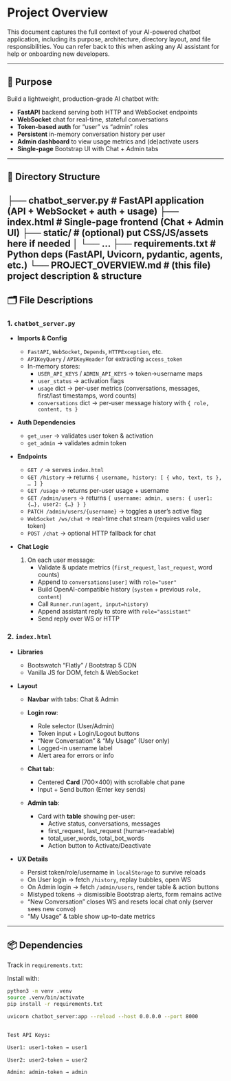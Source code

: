 # Project Overview

This document captures the full context of your AI-powered chatbot application, including its purpose, architecture, directory layout, and file responsibilities. You can refer back to this when asking any AI assistant for help or onboarding new developers.

---

## 🚀 Purpose

Build a lightweight, production-grade AI chatbot with:

- **FastAPI** backend serving both HTTP and WebSocket endpoints  
- **WebSocket** chat for real-time, stateful conversations  
- **Token-based auth** for “user” vs “admin” roles  
- **Persistent** in-memory conversation history per user  
- **Admin dashboard** to view usage metrics and (de)activate users  
- **Single-page** Bootstrap UI with Chat + Admin tabs  

---

## 📁 Directory Structure

├── chatbot_server.py # FastAPI application (API + WebSocket + auth + usage)
├── index.html # Single-page frontend (Chat + Admin UI)
├── static/ # (optional) put CSS/JS/assets here if needed
│ └── ...
├── requirements.txt # Python deps (FastAPI, Uvicorn, pydantic, agents, etc.)
└── PROJECT_OVERVIEW.md # (this file) project description & structure
---

## 🗂️ File Descriptions

### 1. `chatbot_server.py`

- **Imports & Config**  
  - `FastAPI`, `WebSocket`, `Depends`, `HTTPException`, etc.  
  - `APIKeyQuery` / `APIKeyHeader` for extracting `access_token`  
  - In-memory stores:  
    - `USER_API_KEYS` / `ADMIN_API_KEYS` → token→username maps  
    - `user_status` → activation flags  
    - `usage` dict → per-user metrics (conversations, messages, first/last timestamps, word counts)  
    - `conversations` dict → per-user message history with `{ role, content, ts }`  

- **Auth Dependencies**  
  - `get_user` → validates user token & activation  
  - `get_admin` → validates admin token  

- **Endpoints**  
  - `GET /` → serves `index.html`  
  - `GET /history` → returns `{ username, history: [ { who, text, ts }, … ] }`  
  - `GET /usage` → returns per-user usage + username  
  - `GET /admin/users` → returns `{ username: admin, users: { user1: {…}, user2: {…} } }`  
  - `PATCH /admin/users/{username}` → toggles a user’s active flag  
  - `WebSocket /ws/chat` → real-time chat stream (requires valid user token)  
  - `POST /chat` → optional HTTP fallback for chat  

- **Chat Logic**  
  1. On each user message:  
     - Validate & update metrics (`first_request`, `last_request`, word counts)  
     - Append to `conversations[user]` with `role="user"`  
     - Build OpenAI-compatible history (`system` + previous `role, content`)  
     - Call `Runner.run(agent, input=history)`  
     - Append assistant reply to store with `role="assistant"`  
     - Send reply over WS or HTTP  

### 2. `index.html`

- **Libraries**  
  - Bootswatch “Flatly” / Bootstrap 5 CDN  
  - Vanilla JS for DOM, fetch & WebSocket  

- **Layout**  
  - **Navbar** with tabs: Chat & Admin  
  - **Login row**:  
    - Role selector (User/Admin)  
    - Token input + Login/Logout buttons  
    - “New Conversation” & “My Usage” (User only)  
    - Logged-in username label  
    - Alert area for errors or info  

  - **Chat tab**:  
    - Centered **Card** (700×400) with scrollable chat pane  
    - Input + Send button (Enter key sends)  

  - **Admin tab**:  
    - Card with **table** showing per-user:  
      - Active status, conversations, messages  
      - first_request, last_request (human-readable)  
      - total_user_words, total_bot_words  
      - Action button to Activate/Deactivate  

- **UX Details**  
  - Persist token/role/username in `localStorage` to survive reloads  
  - On User login → fetch `/history`, replay bubbles, open WS  
  - On Admin login → fetch `/admin/users`, render table & action buttons  
  - Mistyped tokens → dismissible Bootstrap alerts, form remains active  
  - “New Conversation” closes WS and resets local chat only (server sees new convo)  
  - “My Usage” & table show up-to-date metrics  

---

## 📦 Dependencies

Track in `requirements.txt`:



Install with:

```bash
python3 -m venv .venv
source .venv/bin/activate
pip install -r requirements.txt

uvicorn chatbot_server:app --reload --host 0.0.0.0 --port 8000


Test API Keys:

User1: user1-token → user1

User2: user2-token → user2

Admin: admin-token → admin



